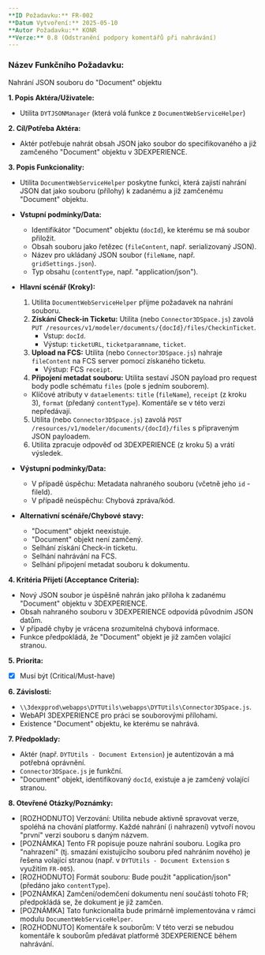 ```yaml
---
**ID Požadavku:** FR-002
**Datum Vytvoření:** 2025-05-10
**Autor Požadavku:** KONR
**Verze:** 0.8 (Odstranění podpory komentářů při nahrávání)
---
```


### Název Funkčního Požadavku:
Nahrání JSON souboru do "Document" objektu

**1. Popis Aktéra/Uživatele:**
   - Utilita `DYTJSONManager` (která volá funkce z `DocumentWebServiceHelper`)

**2. Cíl/Potřeba Aktéra:**
   - Aktér potřebuje nahrát obsah JSON jako soubor do specifikovaného a již zamčeného "Document" objektu v 3DEXPERIENCE.

**3. Popis Funkcionality:**
   - Utilita `DocumentWebServiceHelper` poskytne funkci, která zajistí nahrání JSON dat jako souboru (přílohy) k zadanému a již zamčenému "Document" objektu.
   - **Vstupní podmínky/Data:**
     - Identifikátor "Document" objektu (`docId`), ke kterému se má soubor přiložit.
     - Obsah souboru jako řetězec (`fileContent`, např. serializovaný JSON).
     - Název pro ukládaný JSON soubor (`fileName`, např. `gridSettings.json`).
     - Typ obsahu (`contentType`, např. "application/json").
   - **Hlavní scénář (Kroky):**
     1. Utilita `DocumentWebServiceHelper` přijme požadavek na nahrání souboru.
     2. **Získání Check-in Ticketu:** Utilita (nebo `Connector3DSpace.js`) zavolá `PUT /resources/v1/modeler/documents/{docId}/files/CheckinTicket`.
        - Vstup: `docId`.
        - Výstup: `ticketURL`, `ticketparamname`, `ticket`.
     3. **Upload na FCS:** Utilita (nebo `Connector3DSpace.js`) nahraje `fileContent` na FCS server pomocí získaného ticketu.
        - Výstup: FCS `receipt`.
     4. **Připojení metadat souboru:** Utilita sestaví JSON payload pro request body podle schématu `files` (pole s jedním souborem).
       - Klíčové atributy v `dataelements`: `title` (`fileName`), `receipt` (z kroku 3), `format` (předaný `contentType`). Komentáře se v této verzi nepředávají.

     5. Utilita (nebo `Connector3DSpace.js`) zavolá `POST /resources/v1/modeler/documents/{docId}/files` s připraveným JSON payloadem.
     6. Utilita zpracuje odpověď od 3DEXPERIENCE (z kroku 5) a vrátí výsledek.
   - **Výstupní podmínky/Data:**
     - V případě úspěchu: Metadata nahraného souboru (včetně jeho `id` - fileId).
     - V případě neúspěchu: Chybová zpráva/kód.
   - **Alternativní scénáře/Chybové stavy:**
     - "Document" objekt neexistuje.
     - "Document" objekt není zamčený.
     - Selhání získání Check-in ticketu.
     - Selhání nahrávání na FCS.
     - Selhání připojení metadat souboru k dokumentu.

**4. Kritéria Přijetí (Acceptance Criteria):**
   - Nový JSON soubor je úspěšně nahrán jako příloha k zadanému "Document" objektu v 3DEXPERIENCE.
   - Obsah nahraného souboru v 3DEXPERIENCE odpovídá původním JSON datům.
   - V případě chyby je vrácena srozumitelná chybová informace.
   - Funkce předpokládá, že "Document" objekt je již zamčen volající stranou.

**5. Priorita:**
   - [X] Musí být (Critical/Must-have)

**6. Závislosti:**
   - `\\3dexpprod\webapps\DYTUtils\webapps\DYTUtils\Connector3DSpace.js`.
   - WebAPI 3DEXPERIENCE pro práci se souborovými přílohami.
   - Existence "Document" objektu, ke kterému se nahrává.

**7. Předpoklady:**
   - Aktér (např. `DYTUtils - Document Extension`) je autentizován a má potřebná oprávnění.
   - `Connector3DSpace.js` je funkční.
   - "Document" objekt, identifikovaný `docId`, existuje a je zamčený volající stranou.

**8. Otevřené Otázky/Poznámky:**
   - [ROZHODNUTO] Verzování: Utilita nebude aktivně spravovat verze, spoléhá na chování platformy. Každé nahrání (i nahrazení) vytvoří novou "první" verzi souboru s daným názvem.
   - [POZNÁMKA] Tento FR popisuje pouze nahrání souboru. Logika pro "nahrazení" (tj. smazání existujícího souboru před nahráním nového) je řešena volající stranou (např. v `DYTUtils - Document Extension` s využitím `FR-005`).
   - [ROZHODNUTO] Formát souboru: Bude použit "application/json" (předáno jako `contentType`).
   - [POZNÁMKA] Zamčení/odemčení dokumentu není součástí tohoto FR; předpokládá se, že dokument je již zamčen.
   - [POZNÁMKA] Tato funkcionalita bude primárně implementována v rámci modulu `DocumentWebServiceHelper`.
   - [ROZHODNUTO] Komentáře k souborům: V této verzi se nebudou komentáře k souborům předávat platformě 3DEXPERIENCE během nahrávání.
